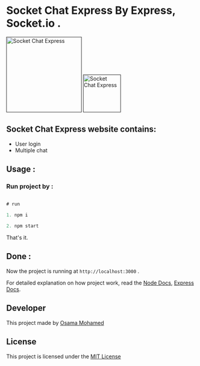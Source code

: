 # Socket Chat Express By Express, Socket.io .

[<img src="https://nodejs.org/static/images/logos/nodejs-new-pantone-black.png" width="200" title="Socket Chat Express" >]()
[<img src="https://socket.io/images/favicon.png" width="100" title="Socket Chat Express" >]()


## Socket Chat Express website contains:
* User login
* Multiple chat


## Usage :
### Run project by :

``` javascript

# run 

1. npm i

2. npm start

```

That's it.

## Done :

Now the project is running at `http://localhost:3000` .


For detailed explanation on how project work, read the [Node Docs](https://nodejs.org/en/docs/), [Express Docs](http://expressjs.com/en/guide/routing.html).

## Developer
This project made by [Osama Mohamed](https://www.facebook.com/osama.mohamed.ms)

## License
This project is licensed under the [MIT License](https://opensource.org/licenses/MIT)
